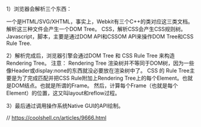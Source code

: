 1）浏览器会解析三个东西：

一个是HTML/SVG/XHTML，事实上，Webkit有三个C++的类对应这三类文档。解析这三种文件会产生一个DOM Tree。
CSS，解析CSS会产生CSS规则树。
Javascript，脚本，主要是通过DOM API和CSSOM API来操作DOM Tree和CSS Rule Tree.

2）解析完成后，浏览器引擎会通过DOM Tree 和 CSS Rule Tree 来构造 Rendering Tree。
注意：
Rendering Tree 渲染树并不等同于DOM树，因为一些像Header或display:none的东西就没必要放在渲染树中了。
CSS 的 Rule Tree主要是为了完成匹配并把CSS Rule附加上Rendering Tree上的每个Element。也就是DOM结点。也就是所谓的Frame。
然后，计算每个Frame（也就是每个Element）的位置，这又叫layout和reflow过程。

3）最后通过调用操作系统Native GUI的API绘制。


// https://coolshell.cn/articles/9666.html

